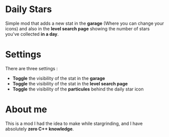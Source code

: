 # Daily Stars
Simple mod that adds a new stat in the **garage** (Where you can change your icons) and also in the **level search page** showing the number of stars you've collected **in a day**.

# Settings
There are three settings :
- **Toggle** the visibility of the stat in the **garage**
- **Toggle** the visibility of the stat in the **level search page**
- **Toggle** the visibility of the **particules** behind the daily star icon

# About me
This is a mod I had the idea to make while stargrinding, and I have absolutely **zero C++ knowledge**.
